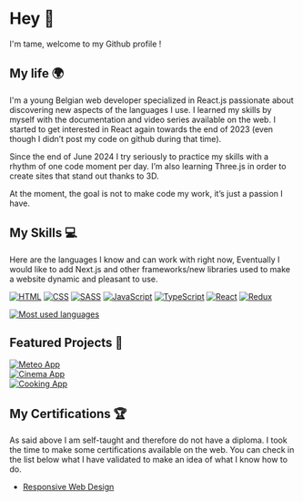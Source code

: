 # Hey 👋

I'm tame, welcome to my Github profile !

## My life 🌍

I'm a young Belgian web developer specialized in React.js passionate about discovering new aspects of the languages I use. I learned my skills by myself with the documentation and video series available on the web. I started to get interested in React again towards the end of 2023 (even though I didn’t post my code on github during that time).

Since the end of June 2024 I try seriously to practice my skills with a rhythm of one code moment per day. I’m also learning Three.js in order to create sites that stand out thanks to 3D.

At the moment, the goal is not to make code my work, it’s just a passion I have.

## My Skills 💻

Here are the languages I know and can work with right now, Eventually I would like to add Next.js and other frameworks/new libraries used to make a website dynamic and pleasant to use.

[![HTML](https://img.shields.io/badge/HTML5-E34F26?style=for-the-badge&logo=html5&logoColor=white)](https://github.com/tame84)
[![CSS](https://img.shields.io/badge/CSS3-1572B6?style=for-the-badge&logo=css3&logoColor=white)](https://github.com/tame84)
[![SASS](https://img.shields.io/badge/Sass-CC6699?style=for-the-badge&logo=sass&logoColor=white)](https://github.com/tame84)
[![JavaScript](https://img.shields.io/badge/JavaScript-F7DF1E?style=for-the-badge&logo=javascript&logoColor=black)](https://github.com/tame84)
[![TypeScript](https://img.shields.io/badge/TypeScript-007ACC?style=for-the-badge&logo=typescript&logoColor=white)](https://github.com/tame84)
[![React](https://img.shields.io/badge/React-20232A?style=for-the-badge&logo=react&logoColor=61DAFB)](https://github.com/tame84)
[![Redux](https://img.shields.io/badge/Redux-764ABC?style=for-the-badge&logo=redux&logoColor=white)](https://github.com/tame84)

[![Most used languages](https://github-readme-stats.vercel.app/api/top-langs/?username=tame84&theme=tokyonight&layout=donut)](https://github.com/tame84)

## Featured Projects 🚀

<div>
  <a href="https://github.com/tame84/meteo-app">
    <img src="https://github-readme-stats.vercel.app/api/pin/?username=tame84&repo=meteo-app&theme=tokyonight" alt="Meteo App">
  </a>
  <br />
  <a href="https://github.com/tame84/cinema-app">
    <img src="https://github-readme-stats.vercel.app/api/pin/?username=tame84&repo=cinema-app&theme=tokyonight" alt="Cinema App">
  </a>
  <br />
  <a href="https://github.com/tame84/cooking-app">
    <img src="https://github-readme-stats.vercel.app/api/pin/?username=tame84&repo=cooking-app&theme=tokyonight" alt="Cooking App">
  </a>
</div>

## My Certifications 🏆

As said above I am self-taught and therefore do not have a diploma. I took the time to make some certifications available on the web. You can check in the list below what I have validated to make an idea of what I know how to do.

- [Responsive Web Design](https://www.freecodecamp.org/certification/tame84/responsive-web-design)

<!---
tame84/tame84 is a ✨ special ✨ repository because its `README.md` (this file) appears on your GitHub profile.
You can click the Preview link to take a look at your changes.
--->
